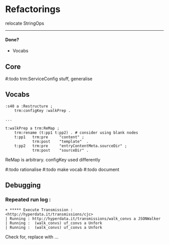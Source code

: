 # Refactorings

relocate StringOps

---

#### Done?
* Vocabs

## Core

#:todo trm:ServiceConfig stuff, generalise


## Vocabs

```turtle
:s40 a :Restructure ;
    trm:configKey :walkPrep .

...

t:walkPrep a trm:ReMap ;
    trm:rename (t:pp1 t:pp2) . # consider using blank nodes
    t:pp1   trm:pre     "content" ;
            trm:post    "template"  .
    t:pp2   trm:pre     "entryContentMeta.sourceDir" ;
            trm:post    "sourceDir" .
```

ReMap is arbitrary. configKey used differently


#:todo rationalise
#:todo make vocab
#:todo document


## Debugging

### Repeated run log :
```
+ ***** Execute Transmission :  <http://hyperdata.it/transmissions/cjc>
| Running : http://hyperdata.it/transmissions/walk_convs a JSONWalker
| Running :  (walk_convs) uf_convs a Unfork
| Running :  (walk_convs) uf_convs a Unfork
```

Check for, replace with ...
